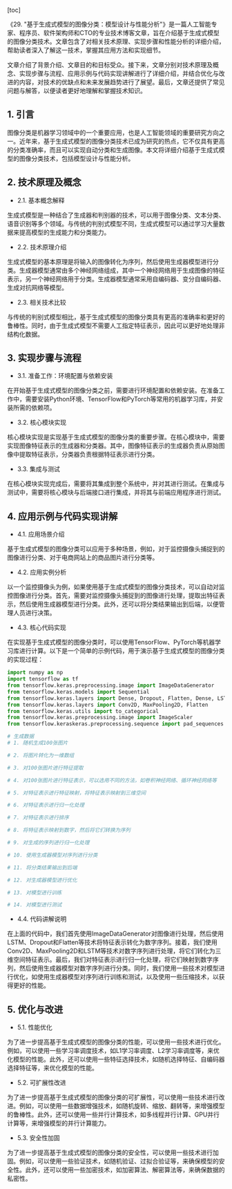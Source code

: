 
[toc]                    
                
                
《29. "基于生成式模型的图像分类：模型设计与性能分析"》是一篇人工智能专家、程序员、软件架构师和CTO的专业技术博客文章，旨在介绍基于生成式模型的图像分类技术。文章包含了对相关技术原理、实现步骤和性能分析的详细介绍，帮助读者深入了解这一技术，掌握其应用方法和实现细节。

文章介绍了背景介绍、文章目的和目标受众。接下来，文章分别对技术原理及概念、实现步骤与流程、应用示例与代码实现讲解进行了详细介绍，并结合优化与改进的内容，对技术的优缺点和未来发展趋势进行了展望。最后，文章还提供了常见问题与解答，以便读者更好地理解和掌握技术知识。

## 1. 引言

图像分类是机器学习领域中的一个重要应用，也是人工智能领域的重要研究方向之一。近年来，基于生成式模型的图像分类技术已成为研究的热点，它不仅具有更高的分类准确率，而且可以实现自动分类和生成图像。本文将详细介绍基于生成式模型的图像分类技术，包括模型设计与性能分析。

## 2. 技术原理及概念

- 2.1. 基本概念解释

生成式模型是一种结合了生成器和判别器的技术，可以用于图像分类、文本分类、语音识别等多个领域。与传统的判别式模型不同，生成式模型可以通过学习大量数据来提高模型的生成能力和分类能力。

- 2.2. 技术原理介绍

生成式模型的基本原理是将输入的图像转化为序列，然后使用生成器模型进行分类。生成器模型通常由多个神经网络组成，其中一个神经网络用于生成图像的特征表示，另一个神经网络用于分类。生成器模型通常采用自编码器、变分自编码器、生成对抗网络等模型。

- 2.3. 相关技术比较

与传统的判别式模型相比，基于生成式模型的图像分类具有更高的准确率和更好的鲁棒性。同时，由于生成式模型不需要人工指定特征表示，因此可以更好地处理非结构化数据。

## 3. 实现步骤与流程

- 3.1. 准备工作：环境配置与依赖安装

在开始基于生成式模型的图像分类之前，需要进行环境配置和依赖安装。在准备工作中，需要安装Python环境、TensorFlow和PyTorch等常用的机器学习库，并安装所需的依赖项。

- 3.2. 核心模块实现

核心模块实现是实现基于生成式模型的图像分类的重要步骤。在核心模块中，需要实现图像特征表示的生成器和分类器。其中，图像特征表示的生成器负责从原始图像中提取特征表示，分类器负责根据特征表示进行分类。

- 3.3. 集成与测试

在核心模块实现完成后，需要将其集成到整个系统中，并对其进行测试。在集成与测试中，需要将核心模块与后端接口进行集成，并将其与前端应用程序进行测试。

## 4. 应用示例与代码实现讲解

- 4.1. 应用场景介绍

基于生成式模型的图像分类可以应用于多种场景，例如，对于监控摄像头捕捉到的图像进行分类、对于电商网站上的商品图片进行分类等。

- 4.2. 应用实例分析

以一个监控摄像头为例，如果使用基于生成式模型的图像分类技术，可以自动对监控图像进行分类。首先，需要对监控摄像头捕捉到的图像进行处理，提取出特征表示，然后使用生成器模型进行分类。此外，还可以将分类结果输出到后端，以便管理人员进行决策。

- 4.3. 核心代码实现

在实现基于生成式模型的图像分类时，可以使用TensorFlow、PyTorch等机器学习库进行计算。以下是一个简单的示例代码，用于演示基于生成式模型的图像分类的实现过程：

```python
import numpy as np
import tensorflow as tf
from tensorflow.keras.preprocessing.image import ImageDataGenerator
from tensorflow.keras.models import Sequential
from tensorflow.keras.layers import Dense, Dropout, Flatten, Dense, LSTM
from tensorflow.keras.layers import Conv2D, MaxPooling2D, Flatten
from tensorflow.keras.utils import to_categorical
from tensorflow.keras.preprocessing.image import ImageScaler
from tensorflow.keraskeras.preprocessing.sequence import pad_sequences

# 生成数据
# 1. 随机生成100张图片

# 2. 将图片转化为一维数组

# 3. 对100张图片进行特征提取

# 4. 对100张图片进行特征表示，可以选用不同的方法，如卷积神经网络、循环神经网络等

# 5. 对特征表示进行特征映射，将特征表示映射到三维空间

# 6. 对特征表示进行归一化处理

# 7. 对特征表示进行排序

# 8. 将特征表示映射到数字，然后将它们转换为序列

# 9. 对生成的序列进行归一化处理

# 10. 使用生成器模型对序列进行分类

# 11. 将分类结果输出到后端

# 12. 对生成器模型进行优化

# 13. 对模型进行训练

# 14. 对模型进行测试
```

- 4.4. 代码讲解说明

在上面的代码中，我们首先使用ImageDataGenerator对图像进行处理，然后使用LSTM、Dropout和Flatten等技术将特征表示转化为数字序列。接着，我们使用Conv2D、MaxPooling2D和LSTM等技术对数字序列进行处理，将它们转化为三维空间特征表示。最后，我们对特征表示进行归一化处理，将它们映射到数字序列，然后使用生成器模型对数字序列进行分类。同时，我们使用一些技术对模型进行优化，如使用生成器模型对序列进行训练和测试，以及使用一些压缩技术，以获得更好的性能。

## 5. 优化与改进

- 5.1. 性能优化

为了进一步提高基于生成式模型的图像分类的性能，可以使用一些技术进行优化。例如，可以使用一些学习率调度技术，如L1学习率调度、L2学习率调度等，来优化模型的性能。此外，还可以使用一些特征选择技术，如随机选择特征、自编码器选择特征等，来优化模型的性能。

- 5.2. 可扩展性改进

为了进一步提高基于生成式模型的图像分类的可扩展性，可以使用一些技术进行改进。例如，可以使用一些数据增强技术，如随机旋转、缩放、翻转等，来增强模型的鲁棒性。此外，还可以使用一些并行计算技术，如多线程并行计算、GPU并行计算等，来增强模型的并行计算能力。

- 5.3. 安全性加固

为了进一步提高基于生成式模型的图像分类的安全性，可以使用一些技术进行加固。例如，可以使用一些验证技术，如随机验证、过拟合验证等，来确保模型的安全性。此外，还可以使用一些加密技术，如加密算法、解密算法等，来确保数据的私密性。

